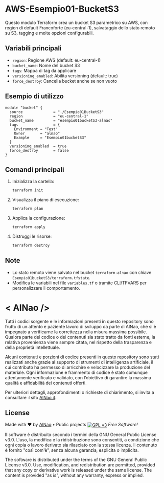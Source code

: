 # AWS-Esempio01-BucketS3

Questo modulo Terraform crea un bucket S3 parametrico su AWS, con region di default Francoforte (eu-central-1), salvataggio dello stato remoto su S3, tagging e molte opzioni configurabili.


## Variabili principali
- `region`: Regione AWS (default: eu-central-1)
- `bucket_name`: Nome del bucket S3
- `tags`: Mappa di tag da applicare
- `versioning_enabled`: Abilita versioning (default: true)
- `force_destroy`: Cancella bucket anche se non vuoto


## Esempio di utilizzo
```hcl
module "bucket" {
  source              = "./Esempio01BucketS3"
  region              = "eu-central-1"
  bucket_name         = "esempio01bucketS3-alnao"
  tags                = {
    Environment = "Test"
    Owner       = "alnao"
    Example     = "Esempio01bucketS3"
  }
  versioning_enabled  = true
  force_destroy       = false
}
```

## Comandi principali

1. Inizializza la cartella:
   ```bash
   terraform init
   ```
2. Visualizza il piano di esecuzione:
   ```bash
   terraform plan
   ```
3. Applica la configurazione:
   ```bash
   terraform apply
   ```
4. Distruggi le risorse:
   ```bash
   terraform destroy
   ```

## Note
- Lo stato remoto viene salvato nel bucket `terraform-alnao` con chiave `Esempio01bucketS3/terraform.tfstate`.
- Modifica le variabili nel file `variables.tf` o tramite CLI/TFVARS per personalizzare il comportamento.


# &lt; AlNao /&gt;
Tutti i codici sorgente e le informazioni presenti in questo repository sono frutto di un attento e paziente lavoro di sviluppo da parte di AlNao, che si è impegnato a verificarne la correttezza nella misura massima possibile. Qualora parte del codice o dei contenuti sia stato tratto da fonti esterne, la relativa provenienza viene sempre citata, nel rispetto della trasparenza e della proprietà intellettuale. 


Alcuni contenuti e porzioni di codice presenti in questo repository sono stati realizzati anche grazie al supporto di strumenti di intelligenza artificiale, il cui contributo ha permesso di arricchire e velocizzare la produzione del materiale. Ogni informazione e frammento di codice è stato comunque attentamente verificato e validato, con l’obiettivo di garantire la massima qualità e affidabilità dei contenuti offerti. 


Per ulteriori dettagli, approfondimenti o richieste di chiarimento, si invita a consultare il sito [AlNao.it](https://www.alnao.it/).


## License
Made with ❤️ by <a href="https://www.alnao.it">AlNao</a>
&bull; 
Public projects 
<a href="https://www.gnu.org/licenses/gpl-3.0"  valign="middle"> <img src="https://img.shields.io/badge/License-GPL%20v3-blue?style=plastic" alt="GPL v3" valign="middle" /></a>
*Free Software!*


Il software è distribuito secondo i termini della GNU General Public License v3.0. L'uso, la modifica e la ridistribuzione sono consentiti, a condizione che ogni copia o lavoro derivato sia rilasciato con la stessa licenza. Il contenuto è fornito "così com'è", senza alcuna garanzia, esplicita o implicita.


The software is distributed under the terms of the GNU General Public License v3.0. Use, modification, and redistribution are permitted, provided that any copy or derivative work is released under the same license. The content is provided "as is", without any warranty, express or implied.



